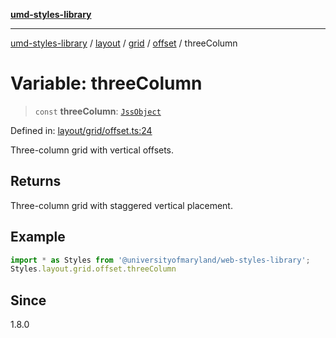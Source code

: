 [**umd-styles-library**](../../../../../../README.md)

***

[umd-styles-library](../../../../../../modules.md) / [layout](../../../../../README.md) / [grid](../../../README.md) / [offset](../README.md) / threeColumn

# Variable: threeColumn

> `const` **threeColumn**: [`JssObject`](../../../../../../utilities/namespaces/transform/type-aliases/JssObject.md)

Defined in: [layout/grid/offset.ts:24](https://github.com/UMD-Digital/design-system/blob/ada30a44686a89a90941bbd44a6f156101fc9b44/packages/styles/source/layout/grid/offset.ts#L24)

Three-column grid with vertical offsets.

## Returns

Three-column grid with staggered vertical placement.

## Example

```typescript
import * as Styles from '@universityofmaryland/web-styles-library';
Styles.layout.grid.offset.threeColumn
```

## Since

1.8.0
